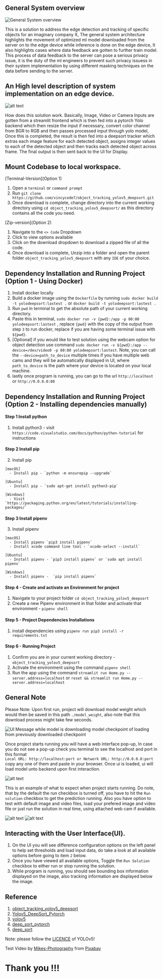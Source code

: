 ## General System overview

![General System overview](./static_files/General%20System%20Architecture.png)

This is a solution to address the edge detection and tracking of specific objects for an imaginary company X, The general system architecture highlights the movement of optimized ml model downloaded from the server on to the edge device while inference is done on the edge device, It also highlights cases where data feedback are gotten to further train model. This process of data feedback to the server can pose a serious privacy issue, it is the duty of the ml engineers to prevent such privacy issuess in their system implementation by using different masking techniques on the data before sending to the server.

## An High level description of system implementation on an edge device.

![alt text](./static_files/Edge%20Device%20Architecture.png)

How does this solution work. Basically, Image, Video or Camera Inputs are gotten from a streamlit frontend which is then fed into a pytorch Yolo backend which then resize the input if necessary, convert color channel from BGR to RGB and then passes processed input through yolo model, Once this is completed, the result is then fed into a deepsort tracker which extras each image feature for each detected object, assigns integer values to each of the detected object and then tracks each detected object across frame. The final output is then sent back to the UI for Display.

## Mount Codebase to local workspace.

[Terminal-Version](Option 1)
   1. Open a `terminal` or `command prompt` 
   2. Run `git clone https://github.com/vincycode7/object_tracking_yolov5_deepsort.git`
   3. Once download is complete, change directory into the current working directory using `cd object_tracking_yolov5_deepsort/` as this directory contains all the code you need.

[Zip-version](Option 2)
   1. Navigate to the `<> Code` Dropdown
   2. Click to view options available
   3. Click on the download dropdown to download a zipped file of all the code.
   4. Once download is complete, Unzip into a folder and open the parent folder `object_tracking_yolov5_deepsort` with any `IDE` of your choice.


## Dependency Installation and Running Project (Option 1 - Using Docker)
  1. Install docker locally
  2. Build a docker image using the `Dockerfile` by running `sudo docker build -t yolodeepsort:lastest .` or `docker build -t yolodeepsort:lastest .`
  3. Run `pwd` in terminal to get the absolute path of your current working directory.
  4. Paste this in terminal, `sudo docker run -v {pwd}:/app -p 80:80 yolodeepsort:lastest` , replace `{pwd}` with the copy of the output from step `3` to run docker, replace if you are having some terminal issue with `${pwd}`. 
  5. [Optional] if you would like to test solution using the webcam option for object detection use command `sudo docker run -v ${pwd}:/app --device=/dev/video0 -p 80:80 yolodeepsort:lastest`. Note, you can call the `--device=path_to_device` multiple times if you have multiple web cams and they will be automatically displayed in UI, where `path_to_device` is the path where your device is located on your local machine.
  6. lastly once program is running, you can go to the url `http://localhost` or `http://0.0.0.0:80`

## Dependency Installation and Running Project (Option 2 - Installing dependencies manually)

#### Step 1 Install python

  1. Install python3
    - visit `https://code.visualstudio.com/docs/python/python-tutorial` for instructions

#### Step 2 Install pip

  2. Install pip
    
    [macOS]
      - Install pip - `python -m ensurepip --upgrade`
    
    [Ubuntu]
      - Install pip - `sudo apt-get install python3-pip`
    
    [Windows]
      - Visit `https://packaging.python.org/en/latest/tutorials/installing-packages/`

#### Step 3 Install pipenv

  3. Install pipenv
    
    [macOS]
      - Install pipenv `pip3 install pipenv`
      - Install xcode command line tool - `xcode-select --install`

    [Ubuntu]
      - Install pipenv - `pip3 install pipenv` or `sudo apt install pipenv`

    [Windows]
      - Install pipenv -  `pip install pipenv`

#### Step 4 - Create and activate an Environment for project

  1. Navigate to your project folder `cd object_tracking_yolov5_deepsort`
  2. Create a new Pipenv environment in that folder and activate that environment - `pipenv shell`

#### Step 5 - Project Dependencies Installations
  1. install dependencies using  `pipenv run pip3 install -r requirements.txt`

#### Step 6 - Running Project
  1. Confirm you are in your current working directory - `object_tracking_yolov5_deepsort`
  2. Activate the environment using the command  `pipenv shell`
  3. Run the app using the command `streamlit run Home.py --server.address=localhost` or `reset && streamlit run Home.py --server.address=localhost`


## General Note

Please Note: Upon first run, project will download model weight which would then be saved in this path `./model_weight`, also note that this download process might take few seconds.

![UI Message while model is downloading model checkpoint of loading from previously downloaded checkpoint](./static_files/Screenshot%20from%202022-12-05%2012-23-30.png)

Once project starts running you will have a web interface pop-up, In case you do not see a pop-up check you terminal to see the  localhost and port in this format    
`Local URL: http://localhost:port or Network URL: http://0.0.0.0:port` copy any one of them and paste in your browser. Once ui is loaded, ui will load model unto backend upon first interaction.

![alt text](./static_files/Screenshot%20from%202022-12-05%2012-22-40.png)

This is an example of what to expect when project starts running. Do note, that by the default the run checkbox is turned off, you have to hit the `Run solution` checkbox to get the prediction running. Also you have option to test with default image and video  files, load your prefered image and video file or just run the solution in real time, using attached web cam if available.

![alt text](./static_files/Screenshot%20from%202022-12-03%2001-56-27.png)       ![alt text](./static_files/Screenshot%20from%202022-12-03%2002-02-04.png)


## Interacting with the User Interface(UI).
  1. On the UI you will see difference configuration options on the left panel to help set thresholds and load input data, do take a look at all available options before going to item `2` below.
  2. Once you have viewed all available options, Toggle the `Run Solution` checkbox to either run or stop running the solution.
  3. While program is running, you should see bounding box information displayed on the image, also tracking information are displayed below the image.

## Reference
1) [object_tracking_yolov5_deepsort](https://github.com/vincycode7/object_tracking_yolov5_deepsort)
2) [Yolov5_DeepSort_Pytorch](https://github.com/mikel-brostrom/Yolov5_DeepSort_Pytorch)   
3) [yolov5](https://github.com/ultralytics/yolov5)  
4) [deep_sort_pytorch](https://github.com/ZQPei/deep_sort_pytorch)       
5) [deep_sort](https://github.com/nwojke/deep_sort)   

Note: please follow the [LICENCE](https://github.com/ultralytics/yolov5/blob/master/LICENSE) of YOLOv5! 

Test Video by <a href="https://pixabay.com/users/mikes-photography-1860391/?utm_source=link-attribution&amp;utm_medium=referral&amp;utm_campaign=video&amp;utm_content=2165">Mikes-Photography</a> from <a href="https://pixabay.com//?utm_source=link-attribution&amp;utm_medium=referral&amp;utm_campaign=video&amp;utm_content=2165">Pixabay</a>

# Thank you !!!
